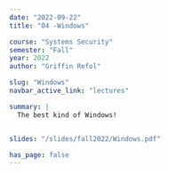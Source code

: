 ```yaml
---
date: "2022-09-22"
title: "04 -Windows"

course: "Systems Security"
semester: "Fall"
year: 2022
author: "Griffin Refol"

slug: "Windows"
navbar_active_link: "lectures"

summary: |
  The best kind of Windows!


slides: "/slides/fall2022/Windows.pdf"

has_page: false
---
```


